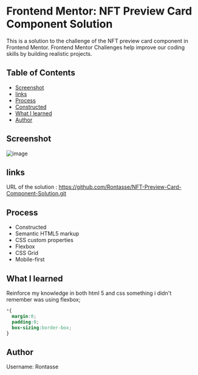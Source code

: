 # Frontend Mentor: NFT Preview Card Component Solution
This is a solution to the challenge of the NFT preview card component in Frontend Mentor.
Frontend Mentor Challenges help improve our coding skills by building realistic projects.

## Table of Contents

- [Screenshot](#screenshot)
- [links](#links)
- [Process](#process)
- [Constructed](#constructed)
- [What I learned](#what-I-learned)
- [Author](#author)

## Screenshot
 ![image](https://user-images.githubusercontent.com/95243841/144630281-1b0834d4-1294-4aff-9611-435ce33645d5.png)

## links
URL of the solution : https://github.com/Rontasse/NFT-Preview-Card-Component-Solution.git

## Process
  - Constructed
  - Semantic HTML5 markup
  - CSS custom properties
  - Flexbox
  - CSS Grid
  - Mobile-first
	
## What I learned

Reinforce my knowledge in both html 5 and css
something i didn't remember was using flexbox;
```css
*{
  margin:0;
  padding:0;
  box-sizing:border-box;
}
```

## Author 
Username: Rontasse
